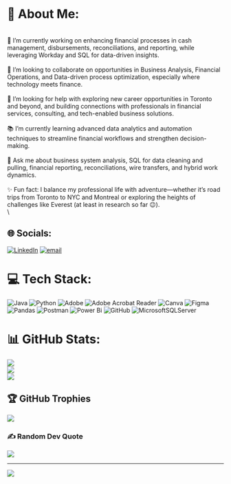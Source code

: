 # 💫 About Me:
<br>💼 I’m currently working on enhancing financial processes in cash management, disbursements, reconciliations, and reporting, while leveraging Workday and SQL for data-driven insights.<br><br>🤝 I’m looking to collaborate on opportunities in Business Analysis, Financial Operations, and Data-driven process optimization, especially where technology meets finance.<br><br>🙌 I’m looking for help with exploring new career opportunities in Toronto and beyond, and building connections with professionals in financial services, consulting, and tech-enabled business solutions.<br><br>📚 I’m currently learning advanced data analytics and automation techniques to streamline financial workflows and strengthen decision-making.<br><br>💬 Ask me about business system analysis, SQL for data cleaning and pulling, financial reporting, reconciliations, wire transfers, and hybrid work dynamics.<br><br>✨ Fun fact: I balance my professional life with adventure—whether it’s road trips from Toronto to NYC and Montreal or exploring the heights of challenges like Everest (at least in research so far 😉).<br>\


## 🌐 Socials:
[![LinkedIn](https://img.shields.io/badge/LinkedIn-%230077B5.svg?logo=linkedin&logoColor=white)](https://linkedin.com/in/https://www.linkedin.com/in/rydham-patel92/) [![email](https://img.shields.io/badge/Email-D14836?logo=gmail&logoColor=white)](mailto:rydhampatel92@gmail.com) 

# 💻 Tech Stack:
![Java](https://img.shields.io/badge/java-%23ED8B00.svg?style=for-the-badge&logo=openjdk&logoColor=white) ![Python](https://img.shields.io/badge/python-3670A0?style=for-the-badge&logo=python&logoColor=ffdd54) ![Adobe](https://img.shields.io/badge/adobe-%23FF0000.svg?style=for-the-badge&logo=adobe&logoColor=white) ![Adobe Acrobat Reader](https://img.shields.io/badge/Adobe%20Acrobat%20Reader-EC1C24.svg?style=for-the-badge&logo=Adobe%20Acrobat%20Reader&logoColor=white) ![Canva](https://img.shields.io/badge/Canva-%2300C4CC.svg?style=for-the-badge&logo=Canva&logoColor=white) ![Figma](https://img.shields.io/badge/figma-%23F24E1E.svg?style=for-the-badge&logo=figma&logoColor=white) ![Pandas](https://img.shields.io/badge/pandas-%23150458.svg?style=for-the-badge&logo=pandas&logoColor=white) ![Postman](https://img.shields.io/badge/Postman-FF6C37?style=for-the-badge&logo=postman&logoColor=white) ![Power Bi](https://img.shields.io/badge/power_bi-F2C811?style=for-the-badge&logo=powerbi&logoColor=black) ![GitHub](https://img.shields.io/badge/github-%23121011.svg?style=for-the-badge&logo=github&logoColor=white) ![MicrosoftSQLServer](https://img.shields.io/badge/Microsoft%20SQL%20Server-CC2927?style=for-the-badge&logo=microsoft%20sql%20server&logoColor=white)
# 📊 GitHub Stats:
![](https://github-readme-stats.vercel.app/api?username=rpate2000&theme=transparent&hide_border=false&include_all_commits=true&count_private=true)<br/>
![](https://nirzak-streak-stats.vercel.app/?user=rpate2000&theme=transparent&hide_border=false)<br/>
![](https://github-readme-stats.vercel.app/api/top-langs/?username=rpate2000&theme=transparent&hide_border=false&include_all_commits=true&count_private=true&layout=compact)

## 🏆 GitHub Trophies
![](https://github-profile-trophy.vercel.app/?username=rpate2000&theme=radical&no-frame=false&no-bg=true&margin-w=4)

### ✍️ Random Dev Quote
![](https://quotes-github-readme.vercel.app/api?type=horizontal&theme=gruvbox)

---
[![](https://visitcount.itsvg.in/api?id=rpate2000&icon=0&color=13)](https://visitcount.itsvg.in)

<!-- Proudly created with GPRM ( https://gprm.itsvg.in ) -->

